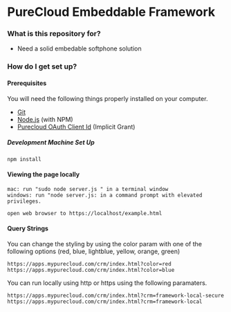 # PureCloud Embeddable Framework #

### What is this repository for? ###

* Need a solid embedable softphone solution

### How do I get set up? ###

#### Prerequisites ####

You will need the following things properly installed on your computer.

* [Git](https://git-scm.com/)
* [Node.js](https://nodejs.org/) (with NPM)
* [Purecloud OAuth Client Id](https://developer.mypurecloud.com/api/rest/authorization/use-implicit-grant.html) (Implicit Grant)

##### Development Machine Set Up #####
```
npm install
```

#### Viewing the page locally ####
```
mac: run "sudo node server.js " in a terminal window
windows: run "node server.js: in a command prompt with elevated privileges. 

open web browser to https://localhost/example.html

```
#### Query Strings ####
You can change the styling by using the color param with one of the following options (red, blue, lightblue, yellow, orange, green)
```
https://apps.mypurecloud.com/crm/index.html?color=red
https://apps.mypurecloud.com/crm/index.html?color=blue
```

You can run locally using http or https using the following paramaters.
```
https://apps.mypurecloud.com/crm/index.html?crm=framework-local-secure
https://apps.mypurecloud.com/crm/index.html?crm=framework-local
```
